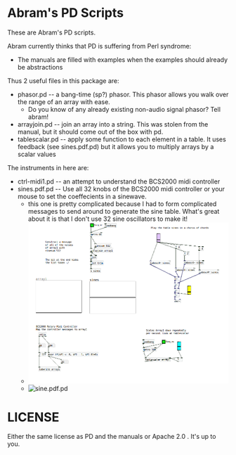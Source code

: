 Abram's PD Scripts
==================

These are Abram's PD scripts.

Abram currently thinks that PD is suffering from Perl syndrome:

* The manuals are filled with examples when the examples should already be abstractions

Thus 2 useful files in this package are:

* phasor.pd -- a bang-time (sp?) phasor. This phasor allows you walk over the range of an array with ease.
  * Do you know of any already existing non-audio signal phasor? Tell abram!
* arrayjoin.pd -- join an array into a string. This was stolen from the manual, but it should come out of the box with pd.
* tablescalar.pd -- apply some function to each element in a table. It uses feedback (see sines.pdf.pd) but it allows you to multiply arrays by a scalar values

The instruments in here are:

* ctrl-midi1.pd -- an attempt to understand the BCS2000 midi controller 
* sines.pdf.pd -- Use all 32 knobs of the BCS2000 midi controller or your mouse to set the coeffecients in a sinewave.
  * this one is pretty complicated because I had to form complicated messages to send around to generate the sine table. What's great about it is that I don't use 32 sine oscillators to make it! 
  * ![sine.pdf.pd](https://raw.githubusercontent.com/abramhindle/abrams-pd-scripts/master/images/sines.pdf.pd.png "sines.pdf.pd")
  * ![sine.pdf.pd](images/sines.pdf.pd "sines.pdf.pd")


LICENSE
=======

Either the same license as PD and the manuals or Apache 2.0 . It's up to you.
